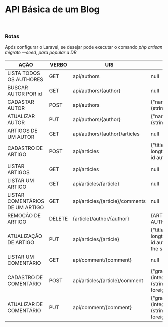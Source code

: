 <h1>API Básica de um Blog</h1>
<br>
<h3>Rotas</h3>
<p>Após configurar o Laravel, se desejar pode executar o comando <i>php artisan migrate --seed<i>, para popular a DB</p>
<table class="table">
    <thead>
        <tr>
            <th>AÇÃO</th>
            <th>VERBO</th>
            <th>URI</th>
            <th>PARAMETROS</th>
        </tr>
    </thead>
    <tbody>
        <tr>
            <td scope="row">LISTA TODOS OS AUTHORES</td>
            <td>GET</td>
            <td>api/authors</td>
            <td>null</td>
        </tr>
        <tr>
            <td scope="row">BUSCAR AUTOR POR id</td>
            <td>GET</td>
            <td>api/authors/{author}</td>
            <td>null</td>
        </tr>
        <tr>
            <td scope="row">CADASTAR AUTOR</td>
            <td>POST</td>
            <td>api/authors</td>
            <td>{"name": (string,55), "email":(string,30)}</td>
        </tr>
        <tr>
            <td scope="row">ATUALIZAR AUTOR</td>
            <td>PUT</td>
            <td>api/authors/{author}</td>
            <td>{"name": (string,55), "email":(string,30)}</td>
        </tr>
        <tr>
            <td scope="row">ARTIGOS DE UM AUTOR</td>
            <td>GET</td>
            <td>api/authors/{author}/articles</td>
            <td>null</td>
        </tr>
        <tr>
            <td scope="row">CADASTRO DE ARTIGO</td>
            <td>POST</td>
            <td>api/articles</td>
            <td>{"title": (string,75),"content": longtext,"author_id": foreign id author}</td>
        </tr>
        <tr>
            <td scope="row">LISTAR ARTIGOS</td>
            <td>GET</td>
            <td>api/articles</td>
            <td>null</td>
        </tr>
        <tr>
            <td scope="row">LISTAR UM ARTIGO</td>
            <td>GET</td>
            <td>api/articles/{article}</td>
            <td>null</td>
        </tr>
        <tr>
            <td scope="row">LISTAR COMENTÁRIOS DE UM ARTIGO</td>
            <td>GET</td>
            <td>api/articles/{article}/comments</td>
            <td>null</td>
        </tr>
        <tr>
            <td scope="row">REMOÇÃO DE ARTIGO</td>
            <td>DELETE</td>
            <td>{article}/author/{author}</td>
            <td>{ARTICLE.AUTHOR_ID === AUTHOR.ID}</td>
        </tr>
        <tr>
            <td scope="row">ATUALIZAÇÃO DE ARTIGO</td>
            <td>PUT</td>
            <td>api/articles/{article}</td>
            <td>{"title": (string,75),"content": longtext,"author_id": foreign id author, (this id has to be the same as the author_id)}</td>
        </tr>
        <tr>
            <td scope="row">LISTAR UM COMENTÁRIO</td>
            <td>GET</td>
            <td>api/comment/{comment}</td>
            <td>null</td>
        </tr>
        <tr>
            <td scope="row">CADASTRO DE COMENTÁRIO</td>
            <td>POST</td>
            <td>api/articles/{article}/comment</td>
            <td>{"grade": (integer,nullable),"comment": (string,255),"article_id": foreign id article}</td>
        </tr>
        <tr>
            <td scope="row">ATUALIZAR DE COMENTÁRIO</td>
            <td>PUT</td>
            <td>api/comment/{comment}</td>
            <td>{"grade": (integer,nullable),"comment": (string,255),"article_id": foreign id article}</td>
        </tr>
    </tbody>
</table>